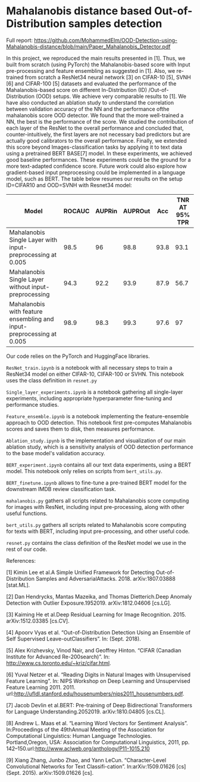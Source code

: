 # Mahalanobis distance based Out-of-Distribution samples detection

Full report: https://github.com/MohammedElm/OOD-Detection-using-Mahalanobis-distance/blob/main/Paper_Mahalanobis_Detector.pdf

In this project, we  reproduced  the  main  results  presented  in  [1].    Thus,  we  built  from  scratch (using PyTorch) the Mahalanobis-based score with Input pre-processing and feature ensembling as suggested in [1].  Also, we re-trained from scratch a ResNet34 neural network [3] on CIFAR-10 [5], SVNH [6] and CIFAR-100 [5] datasets and evaluated the performance of the Mahalanobis-based score on different In-Distribution (ID) /Out-of-Distribution (OOD) setups. We achieve very comparable results to [1]. We have also conducted an ablation study to understand the correlation between validation accuracy of the NN and the performance ofthe mahalanobis score OOD detector. We found that the more well-trained a NN, the best is the performance of the score.  We studied the contribution of each layer of the ResNet to the overall performance and concluded that, counter-intuitively, the first layers are not necessary bad predictors but are actually good calibrators to the overall performance. Finally, we extended this score beyond Images-classification tasks by applying it to text data using a pretrained BERT BASE[7] model. In these experiments, we achieved good baseline performances. These experiments could be the ground for a more text-adapted confidence score. Future work could also explore how gradient-based input preprocessing could be implemented in a language model, such as BERT. The table below resumes our results on the setup ID=CIFAR10 and OOD=SVNH with Resnet34 model:

| Model  | ROCAUC | AUPRin  | AUPROut | Acc  | TNR AT 95% TPR | 
| ------------- | ------------- |  ------------- | ------------- | ------------- | ------------- | 
| Mahalanobis Single Layer with input-preprocessing at 0.005  | 98.5  | 96 | 98.8  | 93.8 | 93.1  |
| Mahalanobis Single Layer without input-preprocessing | 94.3  | 92.2  | 93.9  | 87.9  | 56.7 |
| Mahalanobis with feature ensembling and input-preprocessing at 0.005 | 98.9 | 98.3  | 99.3  | 97.6  | 97  |

Our code relies on the PyTorch and HuggingFace libraries.

```ResNet_train.ipynb``` is a notebook with all necessary steps to train a ResNet34 model on either CIFAR-10, CIFAR-100 or SVHN. This notebook uses the class definition in ```resnet.py```

```Single_layer_experiments.ipynb``` is a notebook gathering all single-layer experiments, including appropriate hyperparameter fine-tuning and performance studies.

```Feature_ensemble.ipynb``` is a notebook implementing the feature-ensemble approach to OOD detection. This notebook first pre-computes Mahalanobis scores and saves them to disk, then measures performance.

```Ablation_study.ipynb``` is the implementation and visualization of our main ablation study, which is a sensitivity analysis of OOD detection performance to the base model's validation accuracy.

```BERT_experiment.ipynb``` contains all our text data experiments, using a BERT model. This notebook only relies on scripts from ```bert_utils.py```.

```BERT_finetune.ipynb``` allows to fine-tune a pre-trained BERT model for the downstream IMDB review classification task.

```mahalanobis.py``` gathers all scripts related to Mahalanobis score computing for images with ResNet, including input pre-processing, along with other useful functions.

```bert_utils.py``` gathers all scripts related to Mahalanobis score computing for texts with BERT, including input pre-processing, and other useful code.

```resnet.py``` contains the class definition of the ResNet model we use in the rest of our code.


References:

[1] Kimin Lee et al.A Simple Unified Framework for Detecting Out-of-Distribution Samples and AdversarialAttacks. 2018. arXiv:1807.03888 [stat.ML].

[2] Dan Hendrycks, Mantas Mazeika, and Thomas Dietterich.Deep Anomaly Detection with Outlier Exposure.1952019. arXiv:1812.04606 [cs.LG].

[3] Kaiming He et al.Deep Residual Learning for Image Recognition. 2015. arXiv:1512.03385 [cs.CV].

[4] Apoorv Vyas et al. “Out-of-Distribution Detection Using an Ensemble of Self Supervised Leave-outClassifiers”. In: (Sept. 2018).

[5] Alex Krizhevsky, Vinod Nair, and Geoffrey Hinton. “CIFAR (Canadian Institute for Advanced Re-200search)”. In: http://www.cs.toronto.edu/~kriz/cifar.html.

[6] Yuval Netzer et al. “Reading Digits in Natural Images with Unsupervised Feature Learning”. In: NIPS Workshop on Deep Learning and Unsupervised Feature Learning 2011. 2011. url:http://ufldl.stanford.edu/housenumbers/nips2011_housenumbers.pdf.

[7] Jacob Devlin et al.BERT: Pre-training of Deep Bidirectional Transformers for Language Understanding.2052019. arXiv:1810.04805 [cs.CL].

[8] Andrew L. Maas et al. “Learning Word Vectors for Sentiment Analysis”. In:Proceedings of the 49thAnnual Meeting of the Association for Computational Linguistics: Human Language Technologies. Portland,Oregon, USA: Association for Computational Linguistics, 2011, pp. 142–150.url:http://www.aclweb.org/anthology/P11-1015.210

[9] Xiang Zhang, Junbo Zhao, and Yann LeCun. “Character-Level Convolutional Networks for Text Classifi-cation”. In:arXiv:1509.01626 [cs](Sept. 2015). arXiv:1509.01626 [cs].
